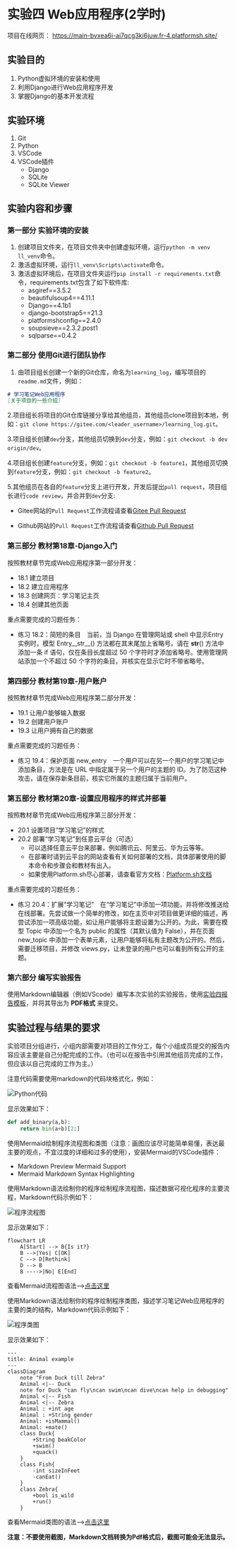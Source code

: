 # 实验四 Web应用程序(2学时)

项目在线网页：
<https://main-bvxea6i-ai7qcg3ki6juw.fr-4.platformsh.site/>

## 实验目的

1. Python虚拟环境的安装和使用
2. 利用Django进行Web应用程序开发
3. 掌握Django的基本开发流程

## 实验环境

1. Git
2. Python
3. VSCode
4. VSCode插件
   - Django
   - SQLite
   - SQLite Viewer

## 实验内容和步骤

### 第一部分 实验环境的安装

1. 创建项目文件夹，在项目文件夹中创建虚拟环境，运行`python -m venv ll_venv`命令。
2. 激活虚拟环境，运行`ll_venv\Scripts\activate`命令。
3. 激活虚拟环境后，在项目文件夹运行`pip install -r requirements.txt`命令，requirements.txt包含了如下软件库:
   - asgiref==3.5.2
   - beautifulsoup4==4.11.1
   - Django==4.1b1
   - django-bootstrap5==21.3
   - platformshconfig==2.4.0
   - soupsieve==2.3.2.post1
   - sqlparse==0.4.2

### 第二部分 使用Git进行团队协作

1. 由项目组长创建一个新的Git仓库，命名为`learning_log`，编写项目的`readme.md`文件，例如：

```markdown
# 学习笔记Web应用程序
[关于项目的一些介绍]
```

2.项目组长将项目的Git仓库链接分享给其他组员，其他组员clone项目到本地，例如：`git clone https://gitee.com/<leader_username>/learning_log.git`。

3.项目组长创建`dev`分支，其他组员切换到`dev`分支，例如：`git checkout -b dev origin/dev`。

4.项目组长创建`feature`分支，例如：`git checkout -b feature1`，其他组员切换到`feature`分支，例如：`git checkout -b feature2`。

5.其他组员在各自的`feature`分支上进行开发，开发后提出`pull request`，项目组长进行`code review`，并合并到`dev`分支:

- Gitee网站的`Pull Request`工作流程请查看[Gitee Pull Request](https://gitee.com/help/articles/4128)

- Github网站的`Pull Request`工作流程请查看[Github Pull Request](https://docs.github.com/zh/pull-requests/collaborating-with-pull-requests/proposing-changes-to-your-work-with-pull-requests/creating-a-pull-request)

### 第三部分 教材第18章-Django入门

按照教材章节完成Web应用程序第一部分开发：

- 18.1 建立项目
- 18.2 建立应用程序
- 18.3 创建网页：学习笔记主页
- 18.4 创建其他页面

重点需要完成的习题任务：

- 练习 18.2：简短的条目　当前，当 Django 在管理网站或 shell 中显示Entry 实例时，模型 Entry__str__() 方法都在其末尾加上省略号。请在 __str__() 方法中添加一条 if 语句，仅在条目长度超过 50 个字符时才添加省略号。使用管理网站添加一个不超过 50 个字符的条目，并核实在显示它时不带省略号。

### 第四部分 教材第19章-用户账户

按照教材章节完成Web应用程序第二部分开发：

- 19.1 让用户能够输入数据
- 19.2 创建用户账户
- 19.3 让用户拥有自己的数据

重点需要完成的习题任务：

- 练习 19.4：保护页面 new_entry　一个用户可以在另一个用户的学习笔记中添加条目，方法是在 URL 中指定属于另一个用户的主题的 ID。为了防范这种攻击，请在保存新条目前，核实它所属的主题归属于当前用户。

### 第五部分 教材第20章-设置应用程序的样式并部署

按照教材章节完成Web应用程序第三部分开发：

- 20.1 设置项目“学习笔记”的样式
- 20.2 部署“学习笔记”到任意云平台（可选）
  - 可以选择任意云平台来部署，例如腾讯云、阿里云、华为云等等。
  - 在部署时请到云平台的网站查看有关如何部署的文档，具体部署使用的脚本命令和步骤会和教材有出入。
  - 如果使用Platform.sh尽心部署，请查看官方文档：[Platform.sh文档](https://docs.platform.sh)

重点需要完成的习题任务：

- 练习 20.4：扩展“学习笔记”　在“学习笔记”中添加一项功能，并将修改推送给在线部署。先尝试做一个简单的修改，如在主页中对项目做更详细的描述，再尝试添加一项高级功能，如让用户能够将主题设置为公开的。为此，需要在模型 Topic 中添加一个名为 public 的属性（其默认值为 False），并在页面 new_topic 中添加一个表单元素，让用户能够将私有主题改为公开的。然后，需要迁移项目，并修改 views.py，让未登录的用户也可以看到所有公开的主题。

### 第六部分 编写实验报告

使用Markdown编辑器（例如VScode）编写本次实验的实验报告，使用[实验四报告模板](https://gitee.com/zj204/python_course/blob/main/Experiments/experiment4_report.md)，并将其导出为 __PDF格式__ 来提交。

## 实验过程与结果的要求

实验项目分组进行，小组内部需要对项目的工作分工，每个小组成员提交的报告内容应该主要是自己分配完成的工作。（也可以在报告中引用其他组员完成的工作，但应该以自己完成的工作为主。）

注意代码需要使用markdown的代码块格式化，例如：

![Python代码](https://gitee.com/zj204/python_course/raw/main/Experiments/img/2023-07-26-22-52-20.png)

显示效果如下：

```python
def add_binary(a,b):
    return bin(a+b)[2:]
```

使用Mermaid绘制程序流程图和类图（注意：画图应该尽可能简单易懂，表达最主要的观点，不宜过度的详细和过多的使用），安装Mermaid的VSCode插件：

- Markdown Preview Mermaid Support
- Mermaid Markdown Syntax Highlighting

使用Markdown语法绘制你的程序绘制程序流程图，描述数据可视化程序的主要流程，Markdown代码示例如下：

![程序流程图](https://gitee.com/zj204/python_course/raw/main/Experiments/img/2023-08-05-22-00-00.png)

显示效果如下：

```mermaid
flowchart LR
    A[Start] --> B{Is it?}
    B -->|Yes| C[OK]
    C --> D[Rethink]
    D --> B
    B ---->|No| E[End]
```

查看Mermaid流程图语法-->[点击这里](https://mermaid.js.org/syntax/flowchart.html)

使用Markdown语法绘制你的程序绘制程序类图，描述学习笔记Web应用程序的主要的类的结构，Markdown代码示例如下：

![程序类图](https://gitee.com/zj204/python_course/raw/main/Experiments/img/2023-08-08-22-47-53.png)

显示效果如下：

```mermaid
---
title: Animal example
---
classDiagram
    note "From Duck till Zebra"
    Animal <|-- Duck
    note for Duck "can fly\ncan swim\ncan dive\ncan help in debugging"
    Animal <|-- Fish
    Animal <|-- Zebra
    Animal : +int age
    Animal : +String gender
    Animal: +isMammal()
    Animal: +mate()
    class Duck{
        +String beakColor
        +swim()
        +quack()
    }
    class Fish{
        -int sizeInFeet
        -canEat()
    }
    class Zebra{
        +bool is_wild
        +run()
    }
```

查看Mermaid类图的语法-->[点击这里](https://mermaid.js.org/syntax/classDiagram.html)

__注意：不要使用截图，Markdown文档转换为Pdf格式后，截图可能会无法显示。__
